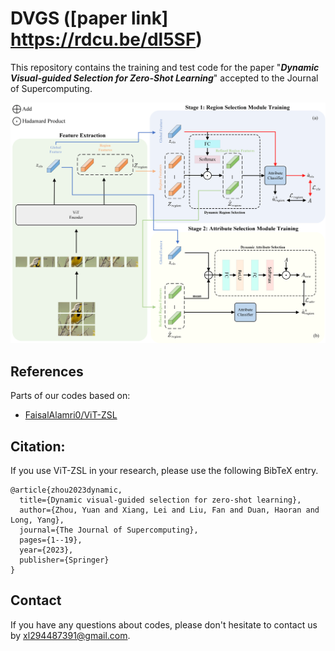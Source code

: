 # DVGS ([paper link] https://rdcu.be/dl5SF)


This repository contains the training and test code for the paper  "***Dynamic Visual-guided Selection for Zero-Shot Learning***" accepted to the Journal of Supercomputing. 

![](figures/architecture.png)


## References
Parts of our codes based on:
* [FaisalAlamri0/ViT-ZSL](https://github.com/FaisalAlamri0/ViT-ZSL)

## Citation:
If you use ViT-ZSL in your research, please use the following BibTeX entry.
```
@article{zhou2023dynamic,
  title={Dynamic visual-guided selection for zero-shot learning},
  author={Zhou, Yuan and Xiang, Lei and Liu, Fan and Duan, Haoran and Long, Yang},
  journal={The Journal of Supercomputing},
  pages={1--19},
  year={2023},
  publisher={Springer}
}
```

## Contact
If you have any questions about codes, please don't hesitate to contact us by xl294487391@gmail.com.
